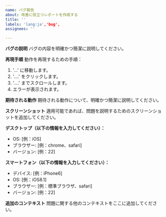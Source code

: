 ```yaml
---
name: バグ報告
about: 改善に役立つレポートを作成する
title: ''
labels: 'lang:ja','bug',
assignees: ''

---
```


**バグの説明**
バグの内容を明確かつ簡潔に説明してください。

**再現手順**
動作を再現するための手順：
1. '...' に移動します。
2. '....' をクリックします。
3. '....' までスクロールします。
4. エラーが表示されます。

**期待される動作**
期待される動作について、明確かつ簡潔に説明してください。

**スクリーンショット**
適用可能であれば、問題を説明するためのスクリーンショットを追加してください。

**デスクトップ（以下の情報を入力してください）：**
 - OS: [例：iOS]
 - ブラウザー: [例：chrome、safari]
 - バージョン: [例：22]

**スマートフォン（以下の情報を入力してください）：**
 - デバイス: [例：iPhone6]
 - OS: [例：iOS8.1]
 - ブラウザー: [例：標準ブラウザ、safari]
 - バージョン: [例：22]

**追加のコンテキスト**
問題に関する他のコンテキストをここに追加してください。
